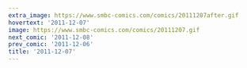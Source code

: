 ```yaml
---
extra_image: https://www.smbc-comics.com/comics/20111207after.gif
hovertext: '2011-12-07'
image: https://www.smbc-comics.com/comics/20111207.gif
next_comic: '2011-12-08'
prev_comic: '2011-12-06'
title: '2011-12-07'
---
```


